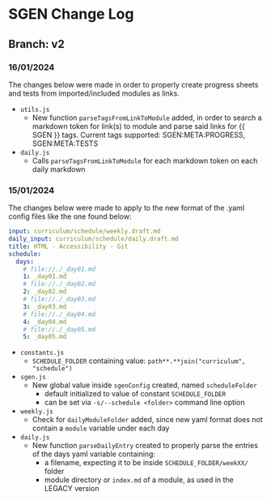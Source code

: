 # SGEN Change Log

## Branch: v2

### 16/01/2024

The changes below were made in order to properly create progress sheets and tests from imported/included modules as links.

- `utils.js`
    - New function `parseTagsFromLinkToModule` added, in order to search a markdown token for link(s) to module and parse
    said links for {{ SGEN }} tags. Current tags supported: SGEN:META:PROGRESS, SGEN:META:TESTS
- `daily.js`
    - Calls `parseTagsFromLinkToModule` for each markdown token on each daily markdown

### 15/01/2024

The changes below were made to apply to the new format of the .yaml config files like the one found below: 

```yaml
input: curriculum/schedule/weekly.draft.md
daily_input: curriculum/schedule/daily.draft.md
title: HTML - Accessibility - Git
schedule: 
  days:
    # file://./_day01.md
    1: _day01.md
    # file://./_day02.md
    2: _day02.md
    # file://./_day03.md
    3: _day03.md
    # file://./_day04.md
    4: _day04.md
    # file://./_day05.md
    5: _day05.md
```

- `constants.js`
    - `SCHEDULE_FOLDER` containing value: `path**.**join("curriculum", "schedule")`
- `sgen.js`
    - New global value inside `sgenConfig` created, named `scheduleFolder`
        - default initialized to value of constant `SCHEDULE_FOLDER`
        - can be set via `-s/--schedule <folder>`   command line option
- `weekly.js`
    - Check for `dailyModuleFolder` added, since new yaml format does not contain a `module` variable under each day
- `daily.js`
    - New function `parseDailyEntry` created to properly parse the entries of the days yaml variable containing:
        - a filename, expecting it to be inside `SCHEDULE_FOLDER/weekXX/` folder
        - module directory or `index.md` of a module, as used in the LEGACY version
